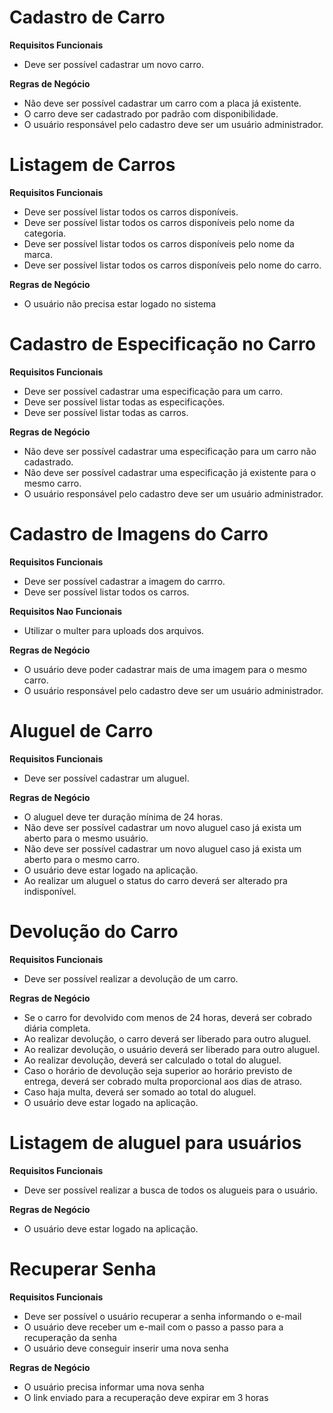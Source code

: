 # Cadastro de Carro
**Requisitos Funcionais**
- Deve ser possível cadastrar um novo carro.

**Regras de Negócio**
- Não deve ser possível cadastrar um carro com a placa já existente.
- O carro deve ser cadastrado por padrão com disponibilidade.
- O usuário responsável pelo cadastro deve ser um usuário administrador.

# Listagem de Carros
**Requisitos Funcionais**
- Deve ser possível listar todos os carros disponíveis.
- Deve ser possível listar todos os carros disponíveis pelo nome da categoria.
- Deve ser possível listar todos os carros disponíveis pelo nome da marca.
- Deve ser possível listar todos os carros disponíveis pelo nome do carro.

**Regras de Negócio**
- O usuário não precisa estar logado no sistema

# Cadastro de Especificação no Carro
**Requisitos Funcionais**
- Deve ser possível cadastrar uma especificação para um carro.
- Deve ser possível listar todas as especificações.
- Deve ser possível listar todas as carros.

**Regras de Negócio**
- Não deve ser possível cadastrar uma especificação para um carro não cadastrado.
- Não deve ser possível cadastrar uma especificação já existente para o mesmo carro.
- O usuário responsável pelo cadastro deve ser um usuário administrador.

# Cadastro de Imagens do Carro
**Requisitos Funcionais**
- Deve ser possível cadastrar a imagem do carrro.
- Deve ser possível listar todos os carros.

**Requisitos Nao Funcionais**
- Utilizar o multer para uploads dos arquivos.

**Regras de Negócio**
- O usuário deve poder cadastrar mais de uma imagem para o mesmo carro.
- O usuário responsável pelo cadastro deve ser um usuário administrador.

# Aluguel de Carro
**Requisitos Funcionais**
- Deve ser possível cadastrar um aluguel.

**Regras de Negócio**
- O aluguel deve ter duração mínima de 24 horas.
- Não deve ser possível cadastrar um novo aluguel caso já exista um aberto para o mesmo usuário.
- Não deve ser possível cadastrar um novo aluguel caso já exista um aberto para o mesmo carro.
- O usuário deve estar logado na aplicação.
- Ao realizar um aluguel o status do carro deverá ser alterado pra indisponível.

# Devolução do Carro
**Requisitos Funcionais**
- Deve ser possível realizar a devolução de um carro.

**Regras de Negócio**
- Se o carro for devolvido com menos de 24 horas, deverá ser cobrado diária completa.
- Ao realizar devolução, o carro deverá ser liberado para outro aluguel.
- Ao realizar devolução, o usuário deverá ser liberado para outro aluguel.
- Ao realizar devolução, deverá ser calculado o total do aluguel.
- Caso o horário de devolução seja superior ao horário previsto de entrega, deverá ser cobrado multa
  proporcional aos dias de atraso.
- Caso haja multa, deverá ser somado ao total do aluguel.
- O usuário deve estar logado na aplicação.

# Listagem de aluguel para usuários
**Requisitos Funcionais**
- Deve ser possível realizar a busca de todos os alugueis para o usuário. 

**Regras de Negócio**
- O usuário deve estar logado na aplicação.

# Recuperar Senha
**Requisitos Funcionais**
- Deve ser possível o usuário recuperar a senha informando o e-mail
- O usuário deve receber um e-mail com o passo a passo para a recuperação da senha
- O usuário deve conseguir inserir uma nova senha

**Regras de Negócio**
- O usuário precisa informar uma nova senha
- O link enviado para a recuperação deve expirar em 3 horas